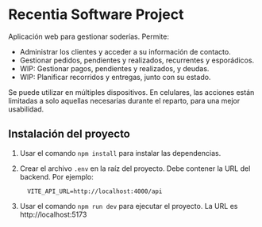 # Recentia Software Project

Aplicación web para gestionar soderías. Permite:

- Administrar los clientes y acceder a su información de contacto.
- Gestionar pedidos, pendientes y realizados, recurrentes y esporádicos.
- WIP: Gestionar pagos, pendientes y realizados, y deudas.
- WIP: Planificar recorridos y entregas, junto con su estado.

Se puede utilizar en múltiples dispositivos. En celulares, las acciones están limitadas a solo aquellas necesarias durante el reparto, para una mejor usabilidad.

## Instalación del proyecto

1. Usar el comando `npm install` para instalar las dependencias.
2. Crear el archivo `.env` en la raíz del proyecto. Debe contener la URL del backend. Por ejemplo:

   ```
     VITE_API_URL=http://localhost:4000/api
   ```

3. Usar el comando `npm run dev` para ejecutar el proyecto. La URL es http://localhost:5173
